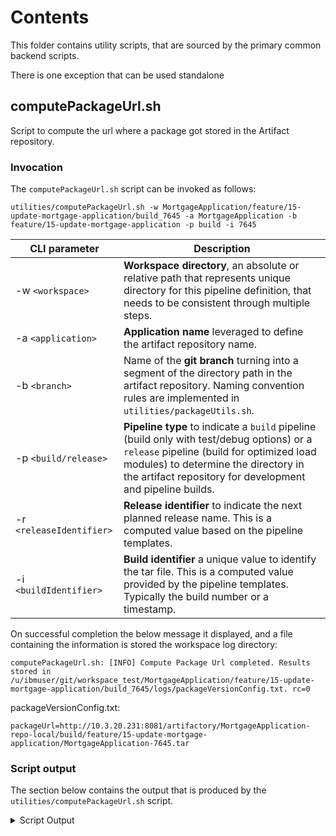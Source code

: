 # Contents

This folder contains utility scripts, that are sourced by the primary common backend scripts.

There is one exception that can be used standalone 

## computePackageUrl.sh

Script to compute the url where a package got stored in the Artifact repository. 

### Invocation

The `computePackageUrl.sh` script can be invoked as follows:

```
utilities/computePackageUrl.sh -w MortgageApplication/feature/15-update-mortgage-application/build_7645 -a MortgageApplication -b feature/15-update-mortgage-application -p build -i 7645
```

CLI parameter | Description
---------- | ----------------------------------------------------------------------------------------
-w `<workspace>` | **Workspace directory**, an absolute or relative path that represents unique directory for this pipeline definition, that needs to be consistent through multiple steps. 
-a `<application>` | **Application name** leveraged to define the artifact repository name. 
-b `<branch>`| Name of the **git branch** turning into a segment of the directory path in the artifact repository. Naming convention rules are implemented in `utilities/packageUtils.sh`.
-p `<build/release>` | **Pipeline type** to indicate a `build` pipeline (build only with test/debug options) or a `release` pipeline (build for  optimized load modules) to determine the directory in the artifact repository for development and pipeline builds.
-r `<releaseIdentifier>` | **Release identifier** to indicate the next planned release name. This is a computed value based on the pipeline templates.
-i `<buildIdentifier>` | **Build identifier** a unique value to identify the tar file. This is a computed value provided by the pipeline templates. Typically the build number or a timestamp. 

On successful completion the below message it displayed, and a file containing the information is stored the workspace log directory:
```
computePackageUrl.sh: [INFO] Compute Package Url completed. Results stored in /u/ibmuser/git/workspace_test/MortgageApplication/feature/15-update-mortgage-application/build_7645/logs/packageVersionConfig.txt. rc=0
```
packageVersionConfig.txt:
```
packageUrl=http://10.3.20.231:8081/artifactory/MortgageApplication-repo-local/build/feature/15-update-mortgage-application/MortgageApplication-7645.tar
```


### Script output

The section below contains the output that is produced by the `utilities/computePackageUrl.sh` script.

<details>
  <summary>Script Output</summary>

```
/u/ibmuser/git/dbb/Templates/Common-Backend-Scripts/utilities/computePackageUrl.sh -w MortgageApplication/feature/15-update-mortgage-application/build_7645 -a MortgageApplication -b feature/15-update-mortgage-application -p build -i 7645
computePackageUrl.sh: [INFO] Compute Package Url. Version=1.00
computePackageUrl.sh: [INFO] **************************************************************
computePackageUrl.sh: [INFO] ** Started - Compute Package Url on HOST/USER: z/OS ZT01 05.00 02 8561/BPXROOT
computePackageUrl.sh: [INFO] **              Application: MortgageApplication
computePackageUrl.sh: [INFO] **                   Branch: feature/15-update-mortgage-application
computePackageUrl.sh: [INFO] **         Type of pipeline: build
computePackageUrl.sh: [INFO] **            Tar file Name: MortgageApplication-7645.tar
computePackageUrl.sh: [INFO] ** Artifact Repository Helpers: /u/ibmuser/git/dbb/Templates/Common-Backend-Scripts/utilities/../../../Pipeline/PackageBuildOutputs/ArtifactRepositoryHelpers.groovy
computePackageUrl.sh: [INFO] **         ArtifactRepo Url: http://10.3.20.231:8081/artifactory
computePackageUrl.sh: [INFO] **   ArtifactRepo Repo name: MortgageApplication-repo-local
computePackageUrl.sh: [INFO] **    ArtifactRepo Repo Dir: build
computePackageUrl.sh: [INFO] **           Output file: /u/ibmuser/git/workspace_test/MortgageApplication/feature/15-update-mortgage-application/build_7645/logs/packageVersionConfig.txt
computePackageUrl.sh: [INFO] **                 DBB_HOME: /usr/lpp/dbb/v3r0
computePackageUrl.sh: [INFO] **************************************************************

computePackageUrl.sh: [INFO] Invoking the Package Build Outputs script to compute Package Url.
computePackageUrl.sh: [INFO] /usr/lpp/dbb/v3r0/bin/groovyz  /u/ibmuser/git/dbb/Templates/Common-Backend-Scripts/utilities/../../../Pipeline/PackageBuildOutputs/ArtifactRepositoryHelpers.groovy --computePackageUrl --tarFileName MortgageApplication-7645.tar --versionName feature/15-update-mortgage-application --artifactRepositoryUrl "http://10.3.20.231:8081/artifactory" --artifactRepositoryName MortgageApplication-repo-local --artifactRepositoryDirectory build
computePackageUrl.sh: [INFO] Compute Package Url completed. Results stored in /u/ibmuser/git/workspace_test/MortgageApplication/feature/15-update-mortgage-application/build_7645/logs/packageVersionConfig.txt. rc=0
```  

</details>